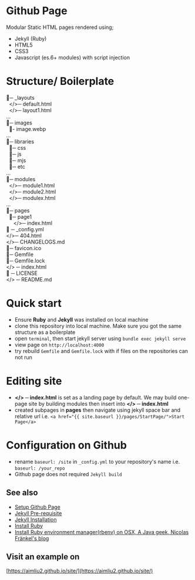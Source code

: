 # Github Page
Modular Static HTML pages rendered using;
- Jekyll (Ruby)
- HTML5
- CSS3
- Javascript (es.6+ modules) with script injection

# Structure/ Boilerplate
📁─ _layouts <br>
&nbsp;&nbsp;</>─ default.html <br>
&nbsp;&nbsp;</>─ layout1.html <br>
... <br>
📁─ images <br>
&nbsp;&nbsp;🌁- image.webp <br>
... <br>
📁─ libraries <br>
&nbsp;&nbsp;📂─ css <br>
&nbsp;&nbsp;📂─ js <br>
&nbsp;&nbsp;📂─ mjs <br>
&nbsp;&nbsp;📂─ etc <br>
... <br>
📁─ modules <br>
&nbsp;&nbsp;</>─ module1.html <br>
&nbsp;&nbsp;</>─ module2.html <br>
&nbsp;&nbsp;</>─ modulex.html <br>
... <br>
📁─ pages <br>
&nbsp;&nbsp;📂─ page1  <br>
&nbsp;&nbsp;&nbsp;&nbsp; </>─ index.html  <br>
📝 ─ _config.yml <br>
</>─ 404.html <br>
</>─ CHANGELOGS.md <br>
🎃─ favicon.ico <br>
💎─ Gemfile <br>
💎─ Gemfile.lock <br>
</> ─ index.html <br>
🔑 ─ LICENSE <br>
</> ─ README.md <br>

# Quick start
- Ensure **Ruby** and **Jekyll** was installed on local machine 
- clone this repository into local machine. Make sure you got the same structure as a boilerplate
- open `terminal`, then start jekyll server using `bundle exec jekyll serve`
- view page on `http://localhost:4000`
- try rebuild `Gemfile` and `Gemfile.lock` with if files on the repositories can not run

# Editing site
- **</> ─ index.html** is set as a landing page by default. We may build one-page site by building modules then insert into **</> ─ index.html**
- created subpages in **pages** then navigate using jekyll space bar and relative url i.e. `<a href="{{ site.baseurl }}/pages/StartPage/">Start Page</a>`

# Configuration on Github
- rename `baseurl: /site` in `_config.yml` to your repository's name i.e. `baseurl: /your_repo`
- Github page does not required `Jekyll build`



## See also
- [Setup Github Page](https://docs.github.com/en/pages/quickstart)
- [Jekyll Pre-requisite](https://jekyllrb.com/docs/installation/)
- [Jekyll Installation](https://jekyllrb.com/docs/)
- [Install Ruby](https://www.ruby-lang.org/en/documentation/installation/)
- [Install Ruby environment manager(rbenv) on OSX, A Java geek, Nicolas Fränkel's blog](https://blog.frankel.ch/running-jekyll-mac/)


## Visit an example on 
[https://aimliu2.github.io/site/](https://aimliu2.github.io/site/)
